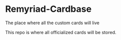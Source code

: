 # Remyriad-Cardbase
The place where all the custom cards will live

This repo is where all officialized cards will be stored.

